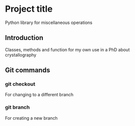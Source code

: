 # Project title
Python library for miscellaneous operations

## Introduction
Classes, methods and function for my own use in a PhD about crystallography

## Git commands

### git checkout <branch name>
For changing to a different branch

### git branch <branch name>
For creating a new branch
